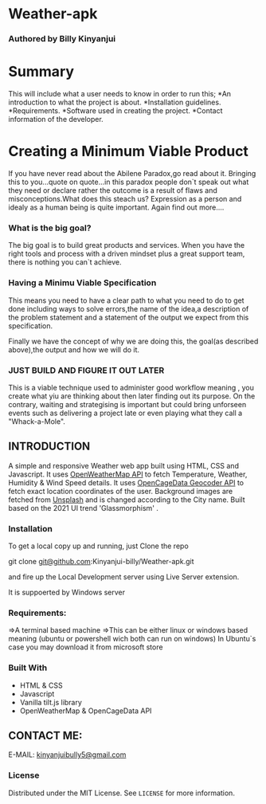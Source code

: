 # Weather-apk

 <h3>Authored by Billy Kinyanjui</h3>

 <h1> Summary</h1>

This will include what a user needs to know in order to run this;
*An introduction to what the project is about.
*Installation guidelines.
*Requirements.
*Software used in creating the project.
*Contact information of the developer.

# Creating a Minimum Viable Product
If you have never read about the Abilene Paradox,go read about it. Bringing this to you...quote on quote...in this paradox
people don`t speak out what they need or declare rather the outcome is a result of flaws and misconceptions.What does this steach us? Expression as a person
and idealy as a human being is quite important. Again find out more....

### What is the big goal?
The big goal is to build great products and services. When you have the right tools and process with a driven mindset plus a great support team, there is 
nothing you can`t achieve.
### Having a Minimu Viable Specification
This means you need to have a clear path to what you need to do to get done including ways to solve errors,the name of the idea,a description of the problem statement and a statement of the output we expect from this specification.

Finally we have the concept of why we are doing this, the goal(as described above),the output and how we will do it.

### JUST BUILD AND FIGURE IT OUT LATER
This is a viable technique used to administer good workflow meaning , you create what yiu are thinking about then later finding out its purpose. On the contrary, waiting and strategising is important but could bring unforseen events such as delivering a project late or even playing what they call a "Whack-a-Mole".

## INTRODUCTION

A simple and responsive Weather web app built using HTML, CSS and Javascript. It uses <a href="https://openweathermap.org/api">OpenWeatherMap API</a> to fetch Temperature, Weather, Humidity & Wind Speed details. It uses <a href="https://opencagedata.com/api">OpenCageData Geocoder API</a> to fetch exact location coordinates of the user. Background images are fetched from <a href="https://source.unsplash.com">Unsplash</a> and is changed according to the City name. Built based on the 2021 UI trend 'Glassmorphism' <a href="https://uxdesign.cc/glassmorphism-in-user-interfaces-1f39bb1308c9"></a>.

### Installation

To get a local copy up and running, just Clone the repo

git clone git@github.com:Kinyanjui-billy/Weather-apk.git

and fire up the Local Development server using Live Server extension.

It is suppoerted by Windows server

### Requirements:

=>A terminal based machine
=>This can be either linux or windows based meaning (ubuntu or powershell wich both can run on windows)
In Ubuntu`s case you may download it from microsoft store
### Built With

* HTML & CSS
* Javascript
* Vanilla tilt.js library
* OpenWeatherMap & OpenCageData API

## CONTACT ME:
E-MAIL: kinyanjuibully5@gmail.com
   
### License

Distributed under the MIT License. See `LICENSE` for more information.
